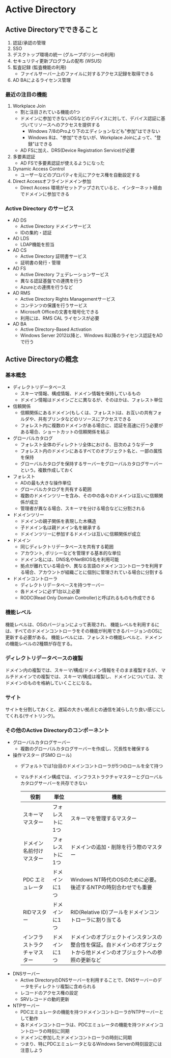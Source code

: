 # Active Directory
## Active Directoryでできること
1. 認証/承認の管理
2. SSO
3. デスクトップ環境の統一 (グループポリシーの利用)
4. セキュリティ更新プログラムの配布 (WSUS)
5. 監査記録 (監査機能の利用)
    - ファイルサーバー上のファイルに対するアクセス記録を取得できる
6. AD BAによるライセンス管理

### 最近の注目の機能
1. Workplace Join
    - 割と注目されている機能の1つ
    - ドメインに参加できないiOSなどのデバイスに対して、デバイス認証に基づいてリソースへのアクセスを提供する
        - Windows 7/8のProより下のエディションなども"参加"はできない
        - Windows 8は、"参加"できないが、Workplace Joinによって、"登録"はできる
    - AD FSに加え、DRS(Device Registration Service)が必要
2. 多要素認証
    - AD FSで多要素認証が使えるようになった
3. Dynamic Access Control
    - ユーザーなどのプロパティを元にアクセス権を自動設定する
4. Direct Accessオフラインドメイン参加
    - Direct Access 環境がセットアップされていると、インターネット経由でドメインに参加できる

### Active Directory のサービス
- AD DS
    - Active Directory ドメインサービス
    - IDの集約・認証
- AD LDS
    - LDAP機能を担当
- AD CS
    - Active Directory 証明書サービス
    - 証明書の発行・管理
- AD FS
    - Active Directory フェデレーションサービス
    - 異なる認証基盤での連携を行う
    - Azureとの連携を行うなど
- AD RMS
    - Active Directory Rights Managementサービス
    - コンテンツの保護を行うサービス
    - Microsoft Officeの文書を暗号化できる
    - 利用には、RMS CAL ライセンスが必要
- AD BA
    - Active Directory-Based Activation
    - Windows Server 2012以降と、Windows 8以降のライセンス認証をADで行う

## Active Directoryの概念
### 基本概念
- ディレクトリデータベース
    - スキーマ情報、構成情報、ドメイン情報を保持しているもの
    - ドメイン情報はドメインごとに異なるが、そのほかは、フォレスト単位
- 信頼関係
    - 信頼関係にあるドメイン(もしくは、フォレスト)は、お互いの共有フォルダや、共有プリンタなどのリソースにアクセスできる
    - フォレスト内に複数のドメインがある場合に、認証を高速に行う必要がある場合、ショートカットの信頼関係を結ぶ
- グローバルカタログ
    - フォレスト全体のディレクトリ全体における、目次のようなデータ
    - フォレスト内のドメインにあるすべてのオブジェクト名と、一部の属性を保持
    - グローバルカタログを保持するサーバーをグローバルカタログサーバーという。複数作成しておく
- フォレスト
    - ADの最も大きな操作単位
    - グローバルカタログを共有する範囲
    - 複数のドメインツリーを含み、その中の各々のドメインは互いに信頼関係が成立
    - 管理者が異なる場合、スキーマを分ける場合などに分割される
- ドメインツリー
    - ドメインの親子関係を表現した木構造
    - 子ドメイン名は親ドメイン名を継承する
    - ドメインツリーに参加するドメインは互いに信頼関係が成立
- ドメイン
    - 同じディレクトリデータベースを共有する範囲
    - アカウント, ポリシーなどを管理する基本的な単位
    - ドメイン名には、DNS名やNetBIOS名を利用可能
    - 拠点が離れている場合や、異なる言語のドメインコントローラを利用する場合、アカウントが組織ごとに個別に管理されている場合に分割する
- ドメインコントローラ
    - ディレクトリデータベースを持つサーバー
    - 各ドメインに必ず1台以上必要
    - RODC(Read Only Domain Controller)と呼ばれるものも作成できる

### 機能レベル
機能レベルは、OSのバージョンによって表現され、
機能レベルを利用するには、すべてのドメインコントローラをその機能が利用できるバージョンのOSに更新する必要がある。
機能レベルには、フォレストの機能レベルと、ドメインの機能レベルの2種類が存在する。

### ディレクトリデータベースの複製
ドメイン内の複製では、スキーマ/構成/ドメイン情報をそのまま複製するが、
マルチドメインでの複製では、スキーマ/構成は複製し、ドメインについては、次ドメインのものを格納していくことになる。

### サイト
サイトを分割しておくと、遅延の大きい拠点との通信を減らしたり良い感じにしてくれる(サイトリンク)。

### その他のActive Directoryのコンポーネント
- グローバルカタログサーバー
    - 複数のグローバルカタログサーバーを作成し、冗長性を確保する
- 操作マスター (FSMO ロール)
    - デフォルトでは1台目のドメインコントローラが5つのロールを全て持つ
    - マルチドメイン構成では、インフラストラクチャマスターとグローバルカタログサーバーを共存できない

        | 役割              | 単位            | 機能                      |
        |-------------------|-----------------|---------------------------|
        | スキーママスター  | フォレストに1つ | スキーマを管理するマスター |
        | ドメイン名前付けマスター | フォレストに1つ | ドメインの追加・削除を行う際のマスター |
        | PDC エミュレータ  | ドメインに1つ   | Windows NT時代のOSのために必要。後述するNTPの時刻合わせでも重要 |
        | RIDマスター       | ドメインに1つ   | RID(Relative ID)プールをドメインコントローラに割り当てる |
        | インフラストラクチャマスター | ドメインに1つ | ドメインのオブジェクトインスタンスの整合性を保証。自ドメインのオブジェクトから他ドメインのオブジェクトへの参照の更新など |
- DNSサーバー
    - Active DirectoryのDNSサーバーを利用することで、DNSサーバーのデータをディレクトリ複製に含められる
    - レコードのアクセス権の設定
    - SRVレコードの動的更新
- NTPサーバー
    - PDCエミュレータの機能を持つドメインコントローラがNTPサーバーとして動作
    - 各ドメインコントローラは、PDCエミュレータの機能を持つドメインコントローラの時刻に同期
    - ドメインに参加したドメインコントローラの時刻に同期
    - つまり、特にPDCエミュレータとなるWindows Serverの時刻設定には注意しよう

